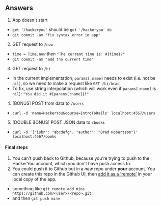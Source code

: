 ## Answers

1. App doesn't start
  * `get '/hackeryou'` should be `get '/hackeryou' do`
  * `git commit -am "fix syntax error in app"`
2. GET request to `/now`
  * `time = Time.now` then `"The current time is: #{time}?"`
  * `git commit -am "add the current time"`
3. GET request to `/hi`
  * In the current implementation, `params[:name]` needs to exist (i.e. not be `nil`), so we need to make a request like `GET /hi/brad`
  * To fix, use string interpolation (which will work even if `params[:name]` is `nil`): `"You did it #{params[:name]}!"`
4. [BONUS] POST from data to `/users`
  * `curl -d 'name=HackerYou&course=IntroToRails' localhost:4567/users`
5. [DOUBLE BONUS] POST JSON data to `/books`
  * `curl -d '{"isbn": "abcdefg", "author": "Brad Robertson"}' localhost:4567/books`

#### Final steps
1. You can't push back to Github, because you're trying to push to the HackerYou account, which you don't have push access to.
2. You could push it to Github but in a *new* repo under **your** account. You can create this repo in the Github UI, then [add it as a 'remote'](https://help.github.com/articles/adding-a-remote) in your local copy of the app.
  * something like `git remote add mine https://github.com/<user>/<repo>.git`
  * and then `git push mine`
